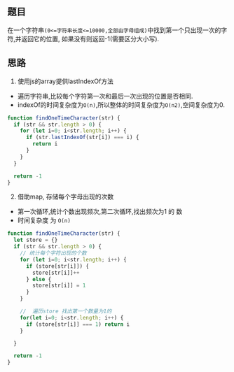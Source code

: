 ## 题目

在一个字符串`(0<=字符串长度<=10000,全部由字母组成)`中找到第一个只出现一次的字符,并返回它的位置, 如果没有则返回-1(需要区分大小写). 

## 思路

1. 使用js的array提供lastIndexOf方法

- 遍历字符串,比较每个字符第一次和最后一次出现的位置是否相同. 
- indexOf的时间复杂度为`O(n)`,所以整体的时间复杂度为`O(n2)`,空间复杂度为0. 

```js
function findOneTimeCharacter(str) {
  if (str && str.length > 0) {
    for (let i=0; i<str.length; i++) {
      if (str.lastIndexOf(str[i]) === i) {
        return i
      }
    }
  }

  return -1
}

```

2. 借助map, 存储每个字母出现的次数

- 第一次循环,统计个数出现频次,第二次循环,找出频次为1 的 数
- 时间复杂度 为 `O(n)`

```js
function findOneTimeCharacter(str) {
  let store = {}
  if (str && str.length > 0) {
    // 统计每个字符出现的个数
    for (let i=0; i<str.length; i++) {
      if (store[str[i]]) {
        store[str[i]]++
      } else {
        store[str[i]] = 1
      }
    }

    //  遍历store 找出第一个数量为1的
    for(let i=0; i<str.length; i++) {
      if (store[str[i]] === 1) return i
    }

  }

  return -1
}

```
